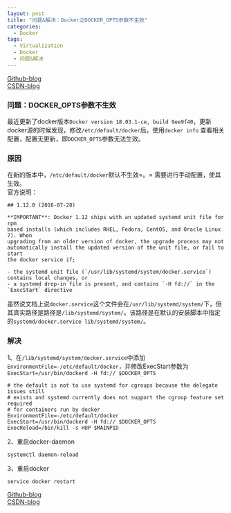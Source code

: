 ```yaml
---
layout: post
title: "问题&解决：Docker之DOCKER_OPTS参数不生效"
categories:
  - Docker
tags:
  - Virtualization
  - Docker
  - 问题&解决
---
```



[Github-blog](https://xftony.github.io/docker/2018/04/28/%E9%97%AE%E9%A2%98&%E8%A7%A3%E5%86%B3-Docker%E4%B9%8BDOCKER_OPTS%E5%8F%82%E6%95%B0%E4%B8%8D%E7%94%9F%E6%95%88.html)  
[CSDN-blog](https://blog.csdn.net/xftony)

###  问题：DOCKER_OPTS参数不生效
最近更新了docker版本`Docker version 18.03.1-ce, build 9ee9f40`，更新docker源的时候发现，修改`/etc/default/docker`后，使用`docker info` 查看相关配置，配置无更新，即`DOCKER_OPTS`参数无法生效。

###  原因    
在新的版本中，`/etc/default/docker`默认不生效=。=  需要进行手动配置，使其生效。       
官方说明：  

	## 1.12.0 (2016-07-28)
	
	**IMPORTANT**: Docker 1.12 ships with an updated systemd unit file for rpm
	based installs (which includes RHEL, Fedora, CentOS, and Oracle Linux 7). When
	upgrading from an older version of docker, the upgrade process may not
	automatically install the updated version of the unit file, or fail to start
	the docker service if;
	
	- the systemd unit file (`/usr/lib/systemd/system/docker.service`) contains local changes, or
	- a systemd drop-in file is present, and contains `-H fd://` in the `ExecStart` directive

虽然说文档上说`docker.service`这个文件会在`/usr/lib/systemd/system/`下，但其真实路径是路径是`/lib/systemd/system/`。该路径是在默认的安装脚本中指定的`systemd/docker.service lib/systemd/system/`。


###  解决

1、在`/lib/systemd/system/docker.service`中添加`EnvironmentFile=-/etc/default/docker`，并修改ExecStart参数为`ExecStart=/usr/bin/dockerd -H fd:// $DOCKER_OPTS`
	
	# the default is not to use systemd for cgroups because the delegate issues still
	# exists and systemd currently does not support the cgroup feature set required
	# for containers run by docker
	EnvironmentFile=-/etc/default/docker
	ExecStart=/usr/bin/dockerd -H fd:// $DOCKER_OPTS
	ExecReload=/bin/kill -s HUP $MAINPID  

2、重启docker-daemon    

    systemctl daemon-reload

3、重启docker
 
    service docker restart


[Github-blog](https://xftony.github.io/docker/2018/04/28/%E9%97%AE%E9%A2%98&%E8%A7%A3%E5%86%B3-Docker%E4%B9%8BDOCKER_OPTS%E5%8F%82%E6%95%B0%E4%B8%8D%E7%94%9F%E6%95%88.html)  
[CSDN-blog](https://blog.csdn.net/xftony)